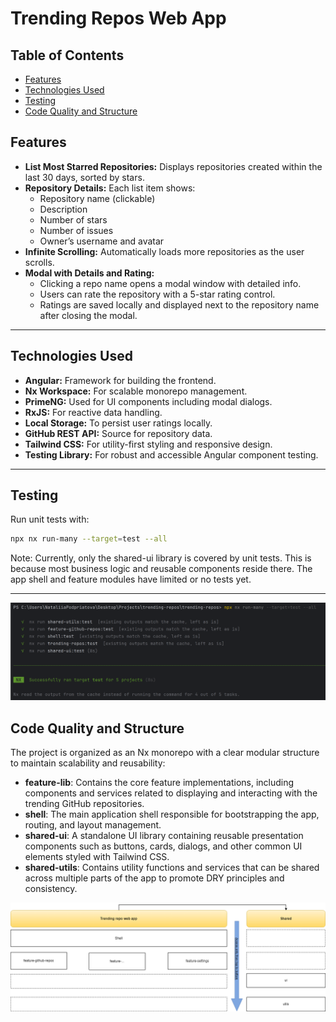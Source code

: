 # Trending Repos Web App

## Table of Contents

- [Features](#features)
- [Technologies Used](#technologies-used)
- [Testing](#testing)
- [Code Quality and Structure](#code-quality-and-structure)

## Features

- **List Most Starred Repositories:** Displays repositories created within the last 30 days, sorted by stars.
- **Repository Details:** Each list item shows:
  - Repository name (clickable)
  - Description
  - Number of stars
  - Number of issues
  - Owner’s username and avatar
- **Infinite Scrolling:** Automatically loads more repositories as the user scrolls.
- **Modal with Details and Rating:**
  - Clicking a repo name opens a modal window with detailed info.
  - Users can rate the repository with a 5-star rating control.
  - Ratings are saved locally and displayed next to the repository name after closing the modal.

---

## Technologies Used

- **Angular:** Framework for building the frontend.
- **Nx Workspace:** For scalable monorepo management.
- **PrimeNG:** Used for UI components including modal dialogs.
- **RxJS:** For reactive data handling.
- **Local Storage:** To persist user ratings locally.
- **GitHub REST API:** Source for repository data.
- **Tailwind CSS:** For utility-first styling and responsive design.
- **Testing Library:** For robust and accessible Angular component testing.

---

## Testing

Run unit tests with:

```bash
npx nx run-many --target=test --all
```

Note:
Currently, only the shared-ui library is covered by unit tests. This is because most business logic and reusable components reside there. The app shell and feature modules have limited or no tests yet.

---

![Test results](assets/screenshot-1.png)

## Code Quality and Structure

The project is organized as an Nx monorepo with a clear modular structure to maintain scalability and reusability:

- **feature-lib**: Contains the core feature implementations, including components and services related to displaying and interacting with the trending GitHub repositories.
- **shell**: The main application shell responsible for bootstrapping the app, routing, and layout management.
- **shared-ui**: A standalone UI library containing reusable presentation components such as buttons, cards, dialogs, and other common UI elements styled with Tailwind CSS.
- **shared-utils**: Contains utility functions and services that can be shared across multiple parts of the app to promote DRY principles and consistency.

![Frontend Architecture Diagram](assets/front-end.drawio.png)
